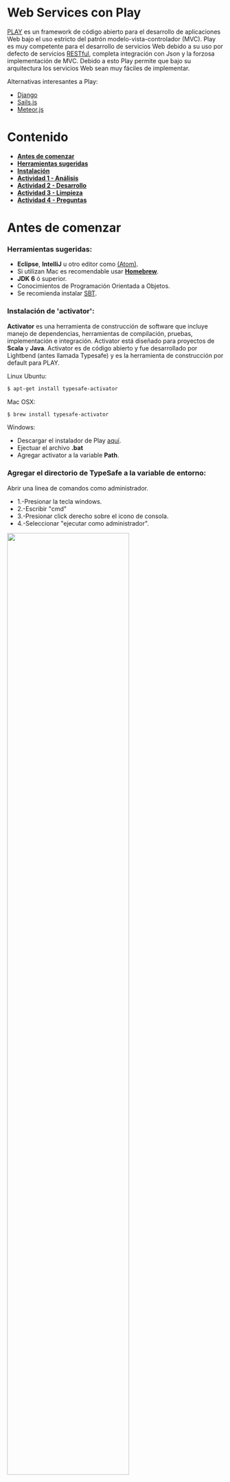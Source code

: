 # Web Services con Play

<a href="https://www.playframework.com/">PLAY</a> es un framework de código abierto para el desarrollo de aplicaciones Web bajo el uso estricto del patrón modelo-vista-controlador (MVC). Play es muy competente para el desarrollo de servicios Web debido a su uso por defecto de servicios <a href="http://restful-api-design.readthedocs.org/en/latest/intro.html">RESTful</a>, completa integración con Json y la forzosa implementación de MVC. Debido a esto Play permite que bajo su arquitectura los servicios Web sean muy fáciles de implementar.

Alternativas interesantes a Play:
- <a href="http://www.django-rest-framework.org/">Django</a>
- <a href="http://sailsjs.org/#!/">Sails.js</a>
- <a href="https://www.meteor.com/">Meteor.js</a>

# Contenido
- **[Antes de comenzar](#antesde)**
- **[Herramientas sugeridas](#herramientas)**
- **[Instalación](#instalacion)**
- **[Actividad 1 - Análisis](#analisis)**
- **[Actividad 2 - Desarrollo](#desarrollo)**
- **[Actividad 3 - Limpieza](#limpieza)**
- **[Actividad 4 - Preguntas](#preguntas)**

# Antes de comenzar

### <a name="herramientas"></a>Herramientas sugeridas:
- **Eclipse**, **IntelliJ** u otro editor como <a href="https://atom.io/">(Atom)</a>.
- Si utilizan Mac es recomendable usar <a href="http://brew.sh/">**Homebrew**</a>.
- **JDK 6** ó superior.
- Conocimientos de Programación Orientada a Objetos.
- Se recomienda instalar <a href="http://www.scala-sbt.org/">SBT</a>.

### <a name="instalacion"></a>Instalación de 'activator':

**Activator** es una herramienta de construcción de software que incluye manejo de dependencias, herramientas de compilación, pruebas, implementación e integración. Activator está diseñado para proyectos de **Scala** y **Java**. Activator es de código abierto y fue desarrollado por Lightbend (antes llamada Typesafe) y es la herramienta de construcción por default para PLAY.

Linux Ubuntu:  
```Bash
$ apt-get install typesafe-activator
```

Mac OSX:
```Bash
$ brew install typesafe-activator
```

Windows:
- Descargar el instalador de Play <a href="https://www.playframework.com/">aquí</a>.
- Ejectuar el archivo **.bat**
- Agregar activator a la variable **Path**.

### Agregar el directorio de TypeSafe a la variable de entorno:

Abrir una linea de comandos como administrador.
- 1.-Presionar la tecla windows.
- 2.-Escribir "cmd"
- 3.-Presionar click derecho sobre el icono de consola.
- 4.-Seleccionar "ejecutar como administrador".

<img src="imagenes/cmd.png" width="75%" height="75%">

Ejecutar el siguiente comando (con la ruta de Typesafe):
- setx PATH "%PATH%;\<Ruta al directorio de TypeSafe\>"

# <a name="analisis"></a>Actividad 1 - Tutorial de Servicios Web

La instalación ya nos permite ejecutar el comando **activator** en la consola:

- Para crear un nuevo proyecto basta con ejecutar en la consola el comando **activator** + **new**:

```Bash
$ activator new
```
Se ejecuta un script que nos preguntará las siguientes opciones:
- De la lista que aparece **seleccionar** la opción **(5) Java-Play**.
- **Escoger** un nombre para nuestra aplicación, ejemplo: "**play-java-webservices**"
- **Cambiar** al directorio donde se creó el **template**.

```Bash
$ cd play-java-webservices
```

Si observas en el explorador deberías de ver la siguiente estructura:

```Bash
app/
conf/
project/
public/
test/
```
Esta es la estructura básica de una aplicación de PLAY:
 - En la carpeta **app** está el código fuente divido según el patrón Model-View-Controller
 - En la carpeta **conf** aquí está un archivo de configuración
 - En la carpeta **project** está un archivo de propiedades y otro en donde se escriben los plugins necesarios
 - En la carpeta **public** se encontrarán los recursos de imágenes, javascript y hojas de estilo en cascada
 - En la carpeta **test** se escriben las pruebas unitarias
 

Ahora ejecutaremos la aplicación mediante **activator** + **run** (Si es la primera vez, es posible que se descarguen algunas dependencias). Por default la aplicación levanta el servicio en el **puerto 9000**:

```Bash
$ activator run
```

- **Abrir** cualquier navegador y **escribir** en la barra de direcciones **"localhost:9000"**
- Se debería mostrar la página de Play con un mensaje. **"La aplicación está lista"**.
- **Abrir** la carpeta del proyecto en un editor o IDE de tu preferencia.
- **Analizar** la estructura de la aplicación.
- **Identificar** los componentes en la arquitectura de Play:

<img src="playMVC2.png" width="75%" height="75%">

- Para continuar es importante identificar las carpetas del proyecto **"App -> Controllers"** y **"conf"**, ambas carpetas aparecen en root del proyecto.
- Dentro de **"conf"** existe un archivo llamado **routes**, dada la arquitectura de Play, analiza su contenido y explícalo en tu reporte.
- Dentro de **"App -> Controllers"** existe una clase llamada **Application**, la cual es una clase en donde podemos  definir la lógica **HTTP** de la aplicación, aquí es donde se van a definir los **Servicios Web**.
- Dentro de éste archivo edita la siguiente línea:

```Java
/*
* El siguiente método solamente despliega
* un mensaje dentro del template index.
*/
public static Result index() {
  return ok(index.render("Hola mundo, servicios web!!"));
}
```
- Guarda el archivo y actualiza **localhost:9000** en el navegador.
- Ahora procedemos a realizar nuestro **servicio Web**, dentro de la clase **Application** necesitamos importar algunas librerías:

```Java
import play.libs.Json;
import com.fasterxml.jackson.databind.JsonNode;
import com.fasterxml.jackson.databind.node.ObjectNode;
import play.api.libs.json.*;
```

- Agregamos un método dentro de la clase **Application**:

```Java
/*
* El siguiente método hace una multiplicación de enteros.
* @param a el primer  entero.
* @param b el segundo entero.
* @return Resultado en formato Json.
*/
public static Result getMultiplicacion(int a, int b){
  ObjectNode result = Json.newObject();
  result.put("resultado", a*b );
  return ok(result);
}
```

- Ahora ya tenemos la lógica de nuestro servicio **multiplicación**, pero para ponerlo en funcionamiento debemos ir a **routes** y agregar el método.
- **# Mis Servicios Web** es una línea de comentario para indicar el bloque donde inician las declaraciones de los servicios Web.
- El método multiplicación es de tipo **GET** por lo que definimos una ruta con nombre **/multiplicación** y  dos variables, **:a** y **:b**
- Por último, le indicamos la ubicación del método: **controllers.Application.getMultiplicación** pasamos las variables al método mediante **(a:Int, b:Int)**. El código se ve así:

```Bash
# Routes
# This file defines all application routes (Higher priority routes first)
# ~~~~

# Home page
GET     /                        controllers.Application.index()

# Mis Servicios Web

GET     /multiplicacion/:a/:b    controllers.Application.getMultiplicacion(a: Int,b: Int)

# Map static resources from the /public folder to the /assets URL path
GET     /assets/*file               controllers.Assets.at(path="/public", file)

```

- El servicio Web multiplicación está listo y es accesible a través de **localhost:9000/multiplicacion/2/3**:

<img src="webservice.png" width="50%" height="50%">


- A continuación se muestra el código para implementar el método **palíndromo**:

```Java
/*
* El siguiente método verifica si una cadena es un palíndromo.
* @param word la palabra a validar.
* @return true o false en formato Json.
*/
public static Result getPalindromo(String word){
  ObjectNode result = Json.newObject();
  String myWord = word.replaceAll("\\s+","");
  String reverse = new StringBuffer(myWord).reverse().toString();
  result.put("resultado", reverse.equalsIgnoreCase(myWord));
  return ok(result);
}
```

- Dado el método **palíndromo** define el **enrutamiento** adecuado para crear un **servicio Web**.
- **Analizar** y **describir** el procedimiento en el **reporte**.

# <a name="desarrollo"></a>Actividad 2 - Implementación de Servicios Web

Una vez completado el tuturial es momento de poner en práctica el aprendizaje, como objetivo deberás realizar la implementación de algunos servicios **RESTful**. Cada servicio contiene una entrada y una salida, la salida debe ser en formato **JSON** como se realizó en el tutorial.

- Desarrollar un **Servicio Web** que convierta de **Dólares** a **pesos**.
- Desarrollar un **Servicio Web** que convierta de **Farenheit** a **Centígrados**.
- Desarrollar un **Servicio Web** que dado un **País Europeo**, regrese la **capital**.
- Desarrollar un **Servicio Web** que dado un **País Europeo**, regrese la **ubicación de la embajada de México**.
  - <a href="https://docs.google.com/spreadsheets/d/15z65g2wvjrj6Q-7S4oRhCNBbJhZuaT2SaVBtb2w822M/edit#gid=0">Lista</a> con ubicaciones de las **embajadas mexicanas** en **Europa**.

# <a name="limpieza"></a> Actividad 3 - Limpieza

Para comprender mejor las actividades recuerda **limpiar** y **documentar** correctamente el código. Por ejemplo, es importante afinar algunos detalles como escribir los nombres de variables y métodos de manera clara, es decir, nombres que representen e indiquen  explícitamente su **funcionalidad**. **Play Framework** utiliza Java, por lo tanto es muy fácil realizar la documentación mediante [Javadocs](http://en.wikipedia.org/wiki/Javadoc).

- Recordando que la documentación debe ser siguiendo las guías de [Javadocs](http://en.wikipedia.org/wiki/Javadoc).

# <a name="preguntas"></a>Actividad 4 - Preguntas

En el reporte de la práctica, además de mostrar y explicar el desarrollo de las actividades deberás responder a las siguientes preguntas:

- Explicar el funcionamiento del patrón arquitectónico **MVC**.
- Explicar los pasos para la creación de un servicio **REST** en **Play**.
- En la arquitectura de **Play** ¿Cuál es la función de **Router**?
- Explicar la funcionalidad del **controlador**.
- Explicar la diferencia entre **POST** y **GET**.
- Describir el procedimiento para crear un **servicio Web**.

**Notas:** Explica ampliamente y justifica tus respuestas.

**Cualquier comentario o duda, discutir en la sección de [issues](https://github.com/Innova4DLab/Dining-Philosophers/issues).**

